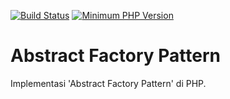 [![Build Status](https://api.travis-ci.org/kepolu/abstract-factory.svg?branch=master&style=flat-square)](https://travis-ci.org/kepolu/abstract-factory)
[![Minimum PHP Version](https://img.shields.io/badge/php-%3E%3D%205.6-8892BF.svg?style=flat-square)](https://php.net/)

# Abstract Factory Pattern

Implementasi 'Abstract Factory Pattern' di PHP.